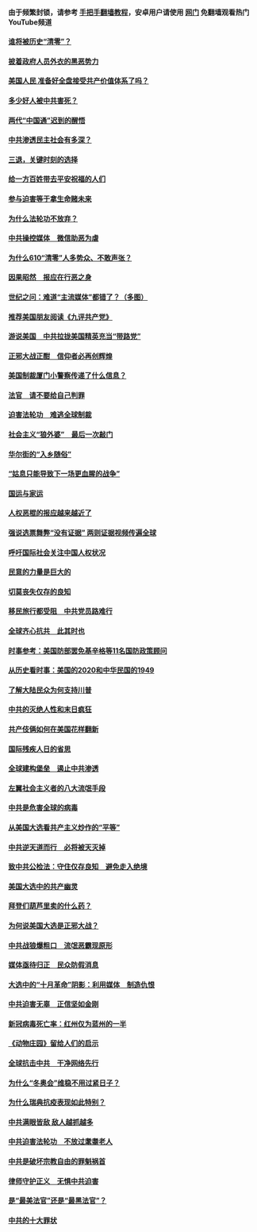 #### 由于频繁封锁，请参考 [手把手翻墙教程](https://github.com/gfw-breaker/guides/wiki/)，安卓用户请使用 [网门](https://github.com/gfw-breaker/nogfw/blob/master/dl.md?t=12311401) 免翻墙观看热门YouTube频道 

#### [谁将被历史“清零”？](../pages/251/417485.md?t=12311401) 

#### [披着政府人员外衣的黑恶势力](../pages/251/417442.md?t=12311401) 

#### [美国人民 准备好全盘接受共产价值体系了吗？](../pages/251/417491.md?t=12311401) 

#### [多少好人被中共害死？](../pages/251/417144.md?t=12311401) 

#### [两代“中国通”迟到的醒悟](../pages/251/417064.md?t=12311401) 

#### [中共渗透民主社会有多深？](../pages/251/417063.md?t=12311401) 

#### [三退，关键时刻的选择](../pages/251/416969.md?t=12311401) 

#### [给一方百姓带去平安祝福的人们](../pages/251/416941.md?t=12311401) 

#### [参与迫害等于拿生命赌未来](../pages/251/416856.md?t=12311401) 

#### [为什么法轮功不放弃？](../pages/251/416864.md?t=12311401) 

#### [中共操控媒体　微信助恶为虐](../pages/251/416724.md?t=12311401) 

#### [为什么610“清零”人多势众、不敢声张？](../pages/251/416632.md?t=12311401) 

#### [因果昭然　报应在行恶之身](../pages/251/416582.md?t=12311401) 

#### [世纪之问：难道“主流媒体”都错了？（多图）](../pages/251/416571.md?t=12311401) 

#### [推荐美国朋友阅读《九评共产党》](../pages/251/416510.md?t=12311401) 

#### [游说美国　中共拉拢美国精英充当“带路党”](../pages/251/416529.md?t=12311401) 

#### [正邪大战正酣　信仰者必再创辉煌](../pages/251/416433.md?t=12311401) 

#### [美国制裁厦门小警察传递了什么信息？](../pages/251/416432.md?t=12311401) 

#### [法官　请不要给自己判罪](../pages/251/416379.md?t=12311401) 

#### [迫害法轮功　难逃全球制裁](../pages/251/416380.md?t=12311401) 

#### [社会主义“狼外婆”　最后一次敲门](../pages/251/416394.md?t=12311401) 

#### [华尔街的“入乡随俗”](../pages/251/416395.md?t=12311401) 

#### [“姑息只能导致下一场更血腥的战争”](../pages/251/416223.md?t=12311401) 

#### [国运与家运](../pages/251/416224.md?t=12311401) 

#### [人权恶棍的报应越来越近了](../pages/251/416276.md?t=12311401) 

#### [强说选票舞弊“没有证据” 两则证据视频传遍全球](../pages/251/416227.md?t=12311401) 

#### [呼吁国际社会关注中国人权状况](../pages/251/416135.md?t=12311401) 

#### [民意的力量是巨大的](../pages/251/416222.md?t=12311401) 

#### [切莫丧失仅存的良知](../pages/251/416134.md?t=12311401) 

#### [移民旅行都受阻　中共党员路难行](../pages/251/416033.md?t=12311401) 

#### [全球齐心抗共　此其时也](../pages/251/415989.md?t=12311401) 

#### [时事参考：美国防部罢免基辛格等11名国防政策顾问](../pages/251/415970.md?t=12311401) 

#### [从历史看时事：美国的2020和中华民国的1949](../pages/251/415949.md?t=12311401) 

#### [了解大陆民众为何支持川普](../pages/251/415950.md?t=12311401) 

#### [中共的灭绝人性和末日疯狂](../pages/251/415944.md?t=12311401) 

#### [共产伎俩如何在美国花样翻新](../pages/251/415908.md?t=12311401) 

#### [国际残疾人日的省思](../pages/251/415849.md?t=12311401) 

#### [全球建构堡垒　遏止中共渗透](../pages/251/415850.md?t=12311401) 

#### [左翼社会主义者的八大流氓手段](../pages/251/415802.md?t=12311401) 

#### [中共是危害全球的病毒](../pages/251/415569.md?t=12311401) 

#### [从美国大选看共产主义炒作的“平等”](../pages/251/415654.md?t=12311401) 

#### [中共逆天道而行　必将被天灭掉](../pages/251/415626.md?t=12311401) 

#### [致中共公检法：守住仅存良知　避免走入绝境](../pages/251/415627.md?t=12311401) 

#### [美国大选中的共产幽灵](../pages/251/415618.md?t=12311401) 

#### [拜登们葫芦里卖的什么药？](../pages/251/415531.md?t=12311401) 

#### [为何说美国大选是正邪大战？](../pages/251/415530.md?t=12311401) 

#### [中共战狼爆粗口　流氓恶霸现原形](../pages/251/415426.md?t=12311401) 

#### [媒体亟待归正　民众防假消息](../pages/251/415402.md?t=12311401) 

#### [大选中的“十月革命”阴影：利用媒体　制造仇恨](../pages/251/415334.md?t=12311401) 

#### [中共迫害无辜　正信坚如金刚](../pages/251/415307.md?t=12311401) 

#### [新冠病毒死亡率：红州仅为蓝州的一半](../pages/251/415164.md?t=12311401) 

#### [《动物庄园》留给人们的启示](../pages/251/415178.md?t=12311401) 

#### [全球抗击中共　干净网络先行](../pages/251/415096.md?t=12311401) 

#### [为什么“冬奥会”维稳不用过紧日子？](../pages/251/414949.md?t=12311401) 

#### [为什么瑞典抗疫表现如此特别？](../pages/251/414950.md?t=12311401) 

#### [中共满眼皆敌 敌人越抓越多](../pages/251/415053.md?t=12311401) 

#### [中共迫害法轮功　不放过耄耋老人](../pages/251/414994.md?t=12311401) 

#### [中共是破坏宗教自由的罪魁祸首](../pages/251/414901.md?t=12311401) 

#### [律师守护正义　无惧中共迫害](../pages/251/414900.md?t=12311401) 

#### [是“最美法官”还是“最黑法官”？](../pages/251/414885.md?t=12311401) 

#### [中共的十大罪状](../pages/251/414772.md?t=12311401) 

